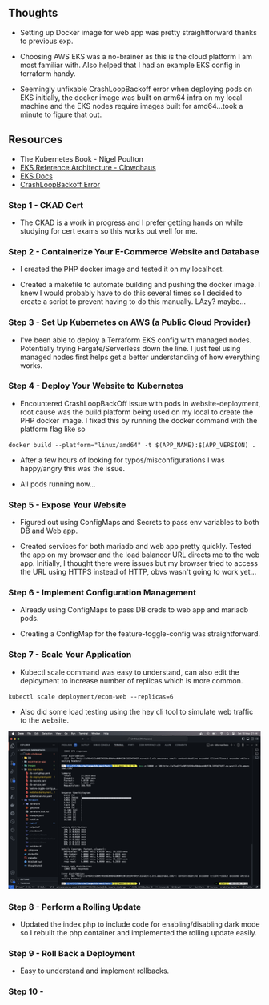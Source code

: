 ## Thoughts 

- Setting up Docker image for web app was pretty straightforward thanks to previous exp. 

- Choosing AWS EKS was a no-brainer as this is the cloud platform I am most familiar with. Also helped that I had an example EKS config in terraform handy. 

- Seemingly unfixable CrashLoopBackoff error when deploying pods on EKS initially, the docker image was built on arm64 infra on my local machine and the EKS nodes require images built for amd64...took a minute to figure that out.  


## Resources 

- The Kubernetes Book - Nigel Poulton 
- [EKS Reference Architecture - Clowdhaus](https://github.com/clowdhaus/eks-reference-architecture/tree/main)
- [EKS Docs](https://docs.aws.amazon.com/eks/latest/userguide/getting-started.html)
- [CrashLoopBackoff Error](https://spacelift.io/blog/crashloopbackoff)


### Step 1 - CKAD Cert

- The CKAD is a work in progress and I prefer getting hands on while studying for cert exams so this works out well for me. 

### Step 2 - Containerize Your E-Commerce Website and Database

- I created the PHP docker image and tested it on my localhost. 

- Created a makefile to automate building and pushing the docker image. I knew I would probably have to do this several times so I decided to create a script to prevent having to do this manually. LAzy? maybe...


### Step 3 - Set Up Kubernetes on AWS (a Public Cloud Provider)

- I've been able to deploy a Terraform EKS config with managed nodes. Potentially trying Fargate/Serverless down the line. I just feel using managed nodes first helps get a better understanding of how everything works. 

### Step 4 - Deploy Your Website to Kubernetes

- Encountered CrashLoopBackOff issue with pods in website-deployment, root cause was the build platform being used on my local to create the PHP docker image. I fixed this by running the docker command with the platform flag like so 

`docker build --platform="linux/amd64" -t $(APP_NAME):$(APP_VERSION) .`

- After a few hours of looking for typos/misconfigurations I was happy/angry this was the issue. 

- All pods running now...


### Step 5 - Expose Your Website

- Figured out using ConfigMaps and Secrets to pass env variables to both DB and Web app. 

- Created services for both mariadb and web app pretty quickly. Tested the app on my browser and the load balancer URL directs me to the web app. Initially, I thought there were issues but my browser tried to access the URL using HTTPS instead of HTTP, obvs wasn't going to work yet...


### Step 6 - Implement Configuration Management

- Already using ConfigMaps to pass DB creds to web app and mariadb pods. 

- Creating a ConfigMap for the feature-toggle-config was straightforward. 


### Step 7 - Scale Your Application

- Kubectl scale command was easy to understand, can also edit the deployment to increase number of replicas which is more common. 

` kubectl scale deployment/ecom-web --replicas=6 `

- Also did some load testing using the hey cli tool to simulate web traffic to the website.

![Load testing](./Images/load-test1.png)


### Step 8 - Perform a Rolling Update

- Updated the index.php to include code for enabling/disabling dark mode so I rebuilt the php container and implemented the rolling update easily.  


### Step 9 - Roll Back a Deployment

- Easy to understand and implement rollbacks.

### Step 10 -